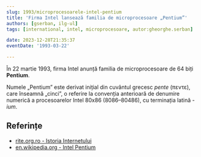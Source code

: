 ```yaml
---
slug: 1993/microprocesoarele-intel-pentium
title: 'Firma Intel lansează familia de microprocesoare „Pentium”'
authors: [gserban, ilg-ul]
tags: [international, intel, microprocesoare, autor:gheorghe.serban]

date: 2023-12-28T21:35:37
eventDate: '1993-03-22'

---
```


În 22 martie 1993, firma Intel anunță familia de microprocesoare de 64 biți **Pentium**.

<!-- truncate -->

Numele „Pentium” este derivat inițial din cuvântul grecesc
_pente_ (πεντε), care înseamnă „cinci”, o referire la convenția
anterioară de denumire numerică a procesoarelor Intel 80x86
(8086–80486), cu terminația latină _-ium_.

## Referințe

- [rite.org.ro - Istoria Internetului](https://rite.org.ro/istoria-internetului/)
- [en.wikipedia.org - Intel Pentium](https://en.wikipedia.org/wiki/Pentium)
